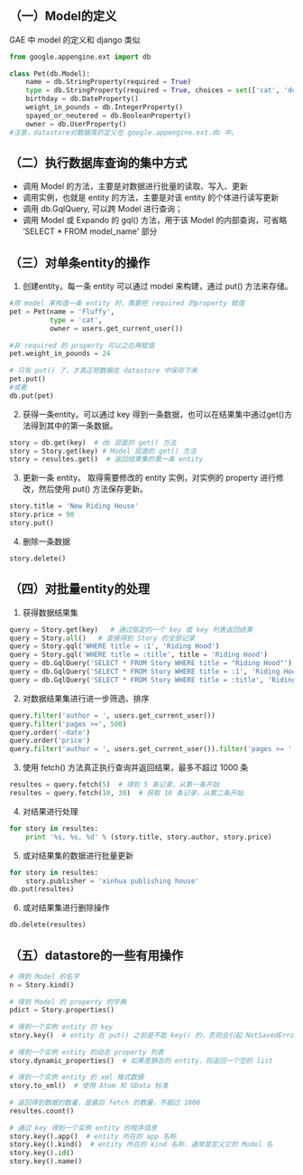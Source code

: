 ## （一）Model的定义
GAE 中 model 的定义和 django 类似
```python
from google.appengine.ext import db  
  
class Pet(db.Model):  
    name = db.StringProperty(required = True)  
    type = db.StringProperty(required = True, choices = set(['cat', 'dog', 'bird']))  
    birthday = db.DateProperty()  
    weight_in_pounds = db.IntegerProperty()  
    spayed_or_neutered = db.BooleanProperty()  
    owner = db.UserProperty()  
#注意，datastore对数据库的定义在 google.appengine.ext.db 中。
```

## （二）执行数据库查询的集中方式
* 调用 Model 的方法，主要是对数据进行批量的读取、写入、更新
* 调用实例，也就是 entity 的方法，主要是对该 entity 的个体进行读写更新
* 调用 db.GqlQuery, 可以跨 Model 进行查询；
* 调用 Model 或 Expando 的 gql() 方法，用于该 Model 的内部查询，可省略 ‘SELECT * FROM model_name' 部分

## （三）对单条entity的操作
1. 创建entity。每一条 entity 可以通过 model 来构建，通过 put() 方法来存储。
```python
#用 model 来构造一条 entity 时，需要把 required 的property 赋值  
pet = Pet(name = 'Fluffy',  
          type = 'cat',  
          owner = users.get_current_user())  
  
#非 required 的 property 可以之后再赋值  
pet.weight_in_pounds = 24  
  
# 只有 put() 了，才真正把数据在 datastore 中保存下来  
pet.put()  
#或者  
db.put(pet)  
```
2. 获得一条entity。可以通过 key 得到一条数据，也可以在结果集中通过get()方法得到其中的第一条数据。
```python
story = db.get(key)  # db 层面的 get() 方法  
story = Story.get(key) # Model 层面的 get() 方法  
story = resultes.get()  # 返回结果集的第一条 entity  
```
3. 更新一条 entity。 取得需要修改的 entity 实例，对实例的 property 进行修改，然后使用 put() 方法保存更新。
```python
story.title = 'New Riding House'  
story.price = 90  
story.put() 
```
4. 删除一条数据
```python
story.delete()  
```

## （四）对批量entity的处理
1. 获得数据结果集
```python
query = Story.get(key)   # 通过指定的一个 key 或 key 列表返回结果  
query = Story.all()   # 直接得到 Story 的全部记录  
query = Story.gql('WHERE title = :1', 'Riding Hood')  
query = Story.gql('WHERE title = :title', title = 'Riding Hood')  
query = db.GqlQuery('SELECT * FROM Story WHERE title = "Riding Hood"')  
query = db.GqlQuery('SELECT * FROM Story WHERE title = :1', 'Riding Hood')  
query = db.GqlQuery('SELECT * FROM Story WHERE title = :title', 'Riding Hood') 
```
2. 对数据结果集进行进一步筛选、排序
```python
query.filter('author = ', users.get_current_user())  
query.filter('pages >=', 500)  
query.order('-date')  
query.order('price')  
query.filter('author = ', users.get_current_user()).filter('pages >= ', 500).order('-date').order('price')  
```
3. 使用 fetch() 方法真正执行查询并返回结果，最多不超过 1000 条
```python
resultes = query.fetch(5)  # 得到 5 条记录，从第一条开始  
resultes = query.fetch(10, 30)  # 获取 10 条记录，从第二条开始  
```
4. 对结果进行处理
```python
for story in resultes:  
    print '%s, %s, %d' % (story.title, story.author, story.price)  
```
5. 或对结果集的数据进行批量更新
```python
for story in resultes:  
    story.publisher = 'xinhua publishing house'  
db.put(resultes)  
```
6. 或对结果集进行删除操作
```python
db.delete(resultes)  
```

## （五）datastore的一些有用操作
```python
# 得到 Model 的名字  
n = Story.kind()  
  
# 得到 Model 的 property 的字典  
pdict = Story.properties()  
  
# 得到一个实例 entity 的 key  
story.key()  # entity 在 put() 之前是不能 key() 的，否则会引起 NotSavedError 异常  
  
# 得到一个实例 entity 的动态 property 列表  
story.dynamic_properties()  # 如果是静态的 entity，则返回一个空的 list  
  
# 得到一个实例 entity 的 xml 格式数据  
story.to_xml()  # 使用 Atom 和 GData 标准  
  
# 返回得到数据的数量，是最后 fetch 的数量，不超过 1000  
resultes.count()  
  
# 通过 key 得到一个实例 entity 的程序信息  
story.key().app()  # entity 所在的 app 名称  
story.key().kind()  # entity 所在的 kind 名称，通常是定义它的 Model 名  
story.key().id()  
story.key().name()  
```